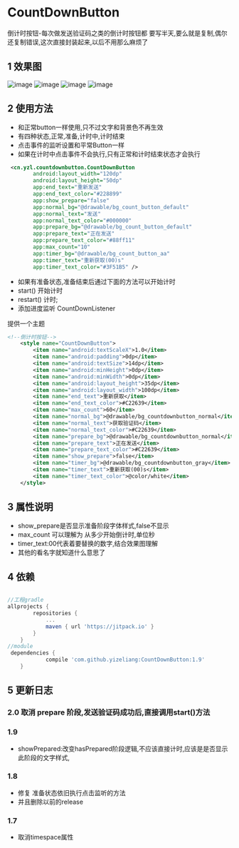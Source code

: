# CountDownButton
倒计时按钮-每次做发送验证码之类的倒计时按钮都 要写半天,要么就是复制,偶尔还复制错误,这次直接封装起来,以后不用那么麻烦了

## 1 效果图

![image](https://github.com/yizeliang/CountDownButton/raw/master/img/1.png)
![image](https://github.com/yizeliang/CountDownButton/raw/master/img/2.png)
![image](https://github.com/yizeliang/CountDownButton/raw/master/img/3.png)
![image](https://github.com/yizeliang/CountDownButton/raw/master/img/4.png)
## 2 使用方法

- 和正常button一样使用,只不过文字和背景色不再生效
- 有四种状态,正常,准备,计时中,计时结束
- 点击事件的监听设置和平常Button一样
- 如果在计时中点击事件不会执行,只有正常和计时结束状态才会执行

```xml
 <cn.yzl.countdownbutton.CountDownButton
        android:layout_width="120dp"
        android:layout_height="50dp"
        app:end_text="重新发送"
        app:end_text_color="#228899"
        app:show_prepare="false"
        app:normal_bg="@drawable/bg_count_button_default"
        app:normal_text="发送"
        app:normal_text_color="#000000"
        app:prepare_bg="@drawable/bg_count_button_default"
        app:prepare_text="正在发送"
        app:prepare_text_color="#88ff11"
        app:max_count="10"
        app:timer_bg="@drawable/bg_count_button_aa"
        app:timer_text="重新获取(00)s"
        app:timer_text_color="#3F51B5" />
```
 - 如果有准备状态,准备结束后通过下面的方法可以开始计时
 - start() 开始计时
 - restart() 计时;
 - 添加进度监听 CountDownListener

 提供一个主题

 ```xml
 <!--倒计时按钮-->
     <style name="CountDownButton">
         <item name="android:textScaleX">1.0</item>
         <item name="android:padding">0dp</item>
         <item name="android:textSize">14dp</item>
         <item name="android:minHeight">0dp</item>
         <item name="android:minWidth">0dp</item>
         <item name="android:layout_height">35dp</item>
         <item name="android:layout_width">100dp</item>
         <item name="end_text">重新获取</item>
         <item name="end_text_color">#C22639</item>
         <item name="max_count">60</item>
         <item name="normal_bg">@drawable/bg_countdownbutton_normal</item>
         <item name="normal_text">获取验证码</item>
         <item name="normal_text_color">#C22639</item>
         <item name="prepare_bg">@drawable/bg_countdownbutton_normal</item>
         <item name="prepare_text">正在发送</item>
         <item name="prepare_text_color">#C22639</item>
         <item name="show_prepare">false</item>
         <item name="timer_bg">@drawable/bg_countdownbutton_gray</item>
         <item name="timer_text">重新获取(00)s</item>
         <item name="timer_text_color">@color/white</item>
     </style>
 ```
 
## 3 属性说明

- show_prepare是否显示准备阶段字体样式,false不显示
- max_count 可以理解为 从多少开始倒计时,单位秒
- timer_text:00代表着要替换的数字,结合效果图理解
- 其他的看名字就知道什么意思了

## 4 依赖

```gradle

//工程gradle
allprojects {
		repositories {
			...
			maven { url 'https://jitpack.io' }
		}
	}
//module
 dependencies {
	        compile 'com.github.yizeliang:CountDownButton:1.9'
	}

```
## 5 更新日志

### 2.0 取消 prepare 阶段,发送验证码成功后,直接调用start()方法

### 1.9

- showPrepared:改变hasPrepared阶段逻辑,不应该直接计时,应该是是否显示此阶段的文字样式,

### 1.8

- 修复 准备状态依旧执行点击监听的方法
- 并且删除以前的release

### 1.7

- 取消timespace属性


